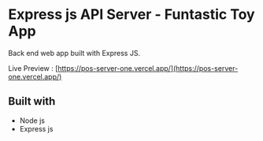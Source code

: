 # Express js API Server - Funtastic Toy App

Back end web app built with Express JS.

Live Preview : [https://pos-server-one.vercel.app/](https://pos-server-one.vercel.app/)

## Built with
- Node js
- Express js
